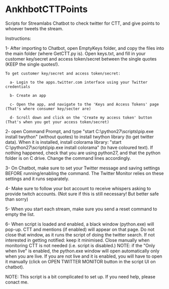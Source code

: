 # AnkhbotCTTPoints
Scripts for Streamlabs Chatbot to check twitter for CTT, and give points to whoever tweets the stream.

Instructions:


1- After importing to Chatbot, open EmptyKeys folder, and copy the files into the main folder (where GetCTT.py is). Open keys.txt, and fill in your customer key/secret and access token/secret between the single quotes (KEEP the single quotes!).

  	To get customer key/secret and access token/secret:
  
      a- Login to the apps.twitter.com interface using your Twitter credentials

      b- Create an app 
      
      c- Open the app, and navigate to the 'Keys and Access Tokens' page (That's where consumer key/secter are)

      d- Scroll down and click on the 'Create my access token' button (That's when you get your access token/secret)

2- open Command Prompt, and type "start C:\python27\scripts\pip.exe install twython" (without quotes) to install twython library (to get twitter data). When it is installed, install colorama library: "start C:\python27\scripts\pip.exe install colorama" (to have coloured text). If nothing happened, check that you are using python27, and that the python folder is on C drive. Change the command lines accordingly.

3- On Chatbot, make sure to set your Twitter message and saving settings BEFORE running/enabling the command. The Twitter Monitor relies on these settings and it runs separately. 

4- Make sure to follow your bot account to receive whispers asking to provide twitch accounts. (Not sure if this is still necessary! But better safe than sorry)

5- When you start each stream, make sure you send a reset command to empty the list.

6- When script is loaded and enabled, a black window (python.exe) will pop-up. CTT and mentions (if enabled) will appear on that page. Do not close that window, as it runs the script of doing the twitter search. If not interested in getting notified: keep it minimised. Close manually when monitoring CTT is not needed (i.e. script is disabled.) 
NOTE: if the "Only when live" is enabled, the python.exe window will open automatically only when you are live. If you are not live and it is enabled, you will have to open it manually (click on OPEN TWITTER MONITOR button in the script UI on chatbot). 


NOTE: This script is a bit complicated to set up. If you need help, please conact me. 






